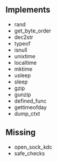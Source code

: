 ## Implements

- rand
- get_byte_order
- dec2str
- typeof
- isnull
- unixtime
- localtime
- mktime
- usleep
- sleep
- gzip
- gunzip
- defined_func
- gettimeofday
- dump_ctxt

## Missing
- open_sock_kdc
- safe_checks
